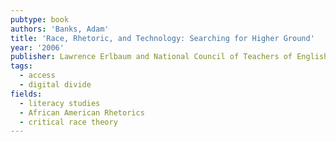 ```yaml
---
pubtype: book
authors: 'Banks, Adam'
title: 'Race, Rhetoric, and Technology: Searching for Higher Ground'
year: '2006'
publisher: Lawrence Erlbaum and National Council of Teachers of English
tags:
  - access
  - digital divide
fields:
  - literacy studies
  - African American Rhetorics
  - critical race theory
---
```

